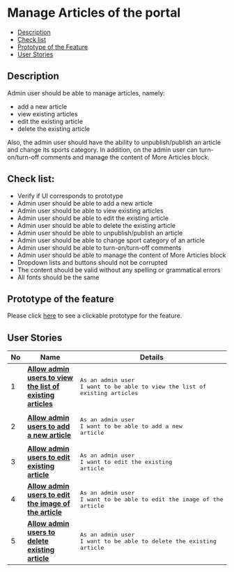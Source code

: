 # Manage Articles of the portal

- [Description](#description)
- [Check list](#check-list)
- [Prototype of the Feature](#prototype-of-the-feature)
- [User Stories](#user-stories)

## Description

Admin user should be able to manage articles, namely:
  - add a new article
  - view existing articles
  - edit the existing article
  - delete the existing article

Also, the admin user should have the ability to unpublish/publish an article and change its sports category. In addition, on the admin user can turn-on/turn-off comments and manage the content of More Articles block.

## Check list:

  - Verify if UI corresponds to prototype
  - Admin user should be able to add a new article
  - Admin user should be able to view existing articles
  - Admin user should be able to edit the existing article
  - Admin user should be able to delete the existing article
  - Admin user should be able to unpublish/publish an article
  - Admin user should be able to change sport category of an article
  - Admin user should be able to turn-on/turn-off comments
  - Admin user should be able to manage the content of More Articles block
  - Dropdown lists and buttons should not be corrupted
  - The content should be valid without any spelling or grammatical errors
  - All fonts should be the same

## Prototype of the feature

  Please click [here](https://www.figma.com/proto/NCxW6Vl3GCsRUxds7yJEUh/Manage-Articles?node-id=6313%3A12981&scaling=min-zoom) to see a clickable prototype for the feature.

## User Stories

No           |      Name     |   Details
------------ | ------------- | -------------
1 |[**Allow admin users to view the list of existing articles**](/products/sport_news_portal/web_application_features/manage_articles/user_stories/view_articles_list)|<pre>As an admin user<br>I want to be able to view the list of existing articles</pre>
2 |[**Allow admin users to add a new article**](/products/sport_news_portal/web_application_features/manage_articles/user_stories/add_new_article)|<pre>As an admin user<br>I want to be able to add a new article</pre>
3 |[**Allow admin users to edit existing article**](/products/sport_news_portal/web_application_features/manage_articles/user_stories/edit_existing_article)|<pre>As an admin user<br>I want to edit the existing article</pre>
4 |[**Allow admin users to edit the image of the article**](/products/sport_news_portal/web_application_features/manage_articles/user_stories/edit_article_image)|<pre>As an admin user<br>I want to be able to edit the image of the article</pre>
5 |[**Allow admin users to delete existing article**](/products/sport_news_portal/web_application_features/manage_articles/user_stories/delete_existing_article)|<pre>As an admin user<br>I want to be able to delete the existing article</pre>
